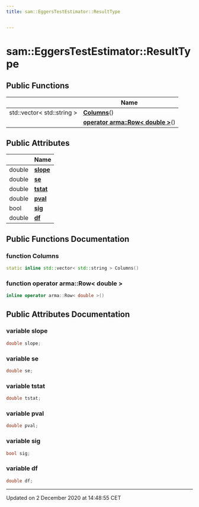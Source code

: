 ```yaml
---
title: sam::EggersTestEstimator::ResultType


---
```


# sam::EggersTestEstimator::ResultType



















## Public Functions

|                | Name           |
| -------------- | -------------- |
| std::vector< std::string > | **[Columns](/doxygen/Classes/structsam_1_1_eggers_test_estimator_1_1_result_type/#function-columns)**()  |
|  | **[operator arma::Row< double >](/doxygen/Classes/structsam_1_1_eggers_test_estimator_1_1_result_type/#function-operator-armarow<-double->)**()  |


## Public Attributes

|                | Name           |
| -------------- | -------------- |
| double | **[slope](/doxygen/Classes/structsam_1_1_eggers_test_estimator_1_1_result_type/#variable-slope)**  |
| double | **[se](/doxygen/Classes/structsam_1_1_eggers_test_estimator_1_1_result_type/#variable-se)**  |
| double | **[tstat](/doxygen/Classes/structsam_1_1_eggers_test_estimator_1_1_result_type/#variable-tstat)**  |
| double | **[pval](/doxygen/Classes/structsam_1_1_eggers_test_estimator_1_1_result_type/#variable-pval)**  |
| bool | **[sig](/doxygen/Classes/structsam_1_1_eggers_test_estimator_1_1_result_type/#variable-sig)**  |
| double | **[df](/doxygen/Classes/structsam_1_1_eggers_test_estimator_1_1_result_type/#variable-df)**  |














## Public Functions Documentation

### function Columns

```cpp
static inline std::vector< std::string > Columns()
```





























### function operator arma::Row< double >

```cpp
inline operator arma::Row< double >()
```































## Public Attributes Documentation

### variable slope

```cpp
double slope;
```





























### variable se

```cpp
double se;
```





























### variable tstat

```cpp
double tstat;
```





























### variable pval

```cpp
double pval;
```





























### variable sig

```cpp
bool sig;
```





























### variable df

```cpp
double df;
```

































-------------------------------

Updated on  2 December 2020 at 14:48:55 CET